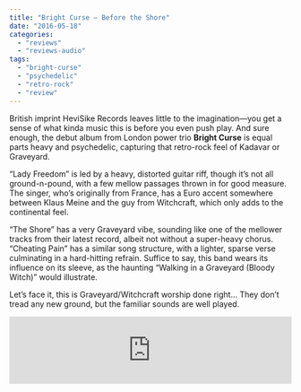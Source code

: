 ```yaml
---
title: "Bright Curse – Before the Shore"
date: "2016-05-18"
categories: 
  - "reviews"
  - "reviews-audio"
tags: 
  - "bright-curse"
  - "psychedelic"
  - "retro-rock"
  - "review"
---
```


British imprint HeviSike Records leaves little to the imagination—you get a sense of what kinda music this is before you even push play. And sure enough, the debut album from London power trio **Bright Curse** is equal parts heavy and psychedelic, capturing that retro-rock feel of Kadavar or Graveyard.

“Lady Freedom” is led by a heavy, distorted guitar riff, though it’s not all ground-n-pound, with a few mellow passages thrown in for good measure. The singer, who’s originally from France, has a Euro accent somewhere between Klaus Meine and the guy from Witchcraft, which only adds to the continental feel.

“The Shore” has a very Graveyard vibe, sounding like one of the mellower tracks from their latest record, albeit not without a super-heavy chorus. “Cheating Pain” has a similar song structure, with a lighter, sparse verse culminating in a hard-hitting refrain. Suffice to say, this band wears its influence on its sleeve, as the haunting “Walking in a Graveyard (Bloody Witch)” would illustrate.

Let’s face it, this is Graveyard/Witchcraft worship done right… They don’t tread any new ground, but the familiar sounds are well played.

<iframe style="border: 0; width: 100%; height: 120px;" src="https://bandcamp.com/EmbeddedPlayer/album=2534351751/size=large/bgcol=ffffff/linkcol=0687f5/tracklist=false/artwork=small/transparent=true/" width="300" height="150" seamless=""><a href="http://brightcurse.bandcamp.com/album/before-the-shore">Before The Shore by Bright Curse</a></iframe>
